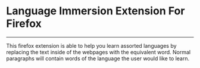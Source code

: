 # Language Immersion Extension For Firefox
----
This firefox extension is able to help you learn assorted languages by replacing the text inside of the webpages with the equivalent word. Normal paragraphs will contain words of the language the user would like to learn. 